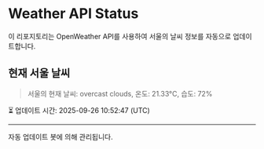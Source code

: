 
# Weather API Status

이 리포지토리는 OpenWeather API를 사용하여 서울의 날씨 정보를 자동으로 업데이트합니다.

## 현재 서울 날씨
> 서울의 현재 날씨: overcast clouds, 온도: 21.33°C, 습도: 72%

⏳ 업데이트 시간: 2025-09-26 10:52:47 (UTC)

---
자동 업데이트 봇에 의해 관리됩니다.
